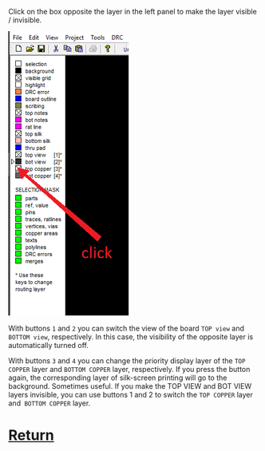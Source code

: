Click on the box opposite the layer in the left panel to make the layer visible / invisible.

![](pictures/layer_vis.png)

With buttons `1` and `2` you can switch the view of the board `TOP view` and `BOTTOM view`, respectively. In this case, the visibility of the opposite layer is automatically turned off.

With buttons `3` and `4` you can change the priority display layer of the `TOP COPPER` layer and `BOTTOM COPPER` layer, respectively. If you press the button again, the corresponding layer of silk-screen printing will go to the background. Sometimes useful. If you make the TOP VIEW and BOT VIEW layers invisible, you can use buttons 1 and 2 to switch the `TOP COPPER` layer and` BOTTOM COPPER` layer.

# [Return](How_to.md)
